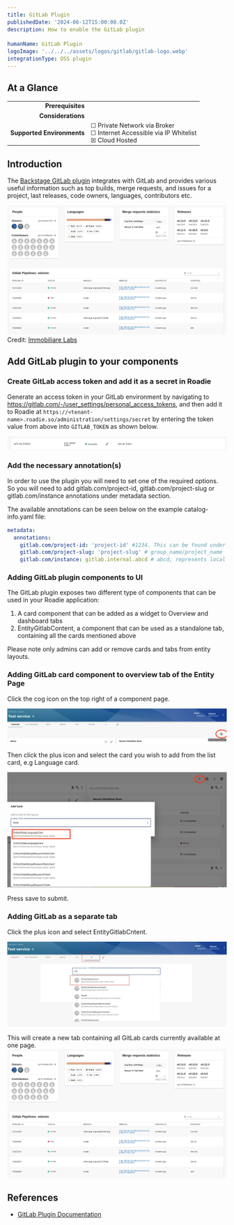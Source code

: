 ```yaml
---
title: GitLab Plugin
publishedDate: '2024-06-12T15:00:00.0Z'
description: How to enable the GitLab plugin

humanName: GitLab Plugin
logoImage: '../../../assets/logos/gitlab/gitlab-logo.webp'
integrationType: OSS plugin
---
```


## At a Glance
| | |
|---: | --- |
| **Prerequisites** |  |
| **Considerations** |  |
| **Supported Environments** | ☐ Private Network via Broker <br /> ☐ Internet Accessible via IP Whitelist <br /> ☒ Cloud Hosted |

## Introduction

The [Backstage GitLab plugin](https://github.com/immobiliare/backstage-plugin-gitlab) integrates with GitLab and provides various useful information such as top builds, merge requests, and issues for a project, last releases, code owners, languages, contributors etc. 

![gitlab-overview.webp](./gitlab-overview.webp)
Credit: [Immobiliare Labs](https://github.com/immobiliare)

## Add GitLab plugin to your components

### Create GitLab access token and add it as a secret in Roadie

Generate an access token in your GitLab environment by navigating to https://gitlab.com/-/user_settings/personal_access_tokens, and then add it to Roadie at `https://<tenant-name>.roadie.so/administration/settings/secret` by entering the token value from above into `GITLAB_TOKEN` as shown below.

![gitlab-secret.webp](./gitlab-secret.webp)


### Add the necessary annotation(s)

In order to use the plugin you will need to set one of the required options. So you will need to add gitlab.com/project-id, gitlab.com/project-slug or gitlab.com/instance annotations under metadata section. 

The available annotations can be seen below on the example catalog-info.yaml file:

```yaml
metadata:
  annotations:
    gitlab.com/project-id: 'project-id' #1234. This can be found under Settings --> General in GitLab 
    gitlab.com/project-slug: 'project-slug' # group_name/project_name
    gitlab.com/instance: gitlab.internal.abcd # abcd, represents local instance used
```

### Adding GitLab plugin components to UI

The GitLab plugin exposes two different type of components that can be used in your Roadie application:

1. A card component that can be added as a widget to Overview and dashboard tabs
2. EntityGitlabContent, a component that can be used as a standalone tab, containing all the cards mentioned above

Please note only admins can add or remove cards and tabs from entity layouts.

### Adding GitLab card component to overview tab of the Entity Page

Click the cog icon on the top right of a component page. 

![add-gitlab-card-cog.webp](./add-gitlab-card-cog.webp)

Then click the plus icon and select the card you wish to add from the list card, e.g Language card.

![add-gitlab-card-list.webp](./add-gitlab-card-list.webp)

Press save to submit.

### Adding GitLab as a separate tab

Click the plus icon and select EntityGitlabCntent.

![add-gitlab-content.webp](./add-gitlab-content.webp)

This will create a new tab containing all GitLab cards currently available at one page. 
![gitlab-overview.webp](./gitlab-overview.webp)

## References

- [GitLab Plugin Documentation](https://github.com/immobiliare/backstage-plugin-gitlab)


